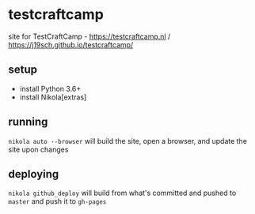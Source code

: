 # testcraftcamp
site for TestCraftCamp - https://testcraftcamp.nl / https://j19sch.github.io/testcraftcamp/

## setup
- install Python 3.6+
- install Nikola[extras]

## running
`nikola auto --browser` will build the site, open a browser, and update the site upon changes

## deploying
`nikola github_deploy` will build from what's committed and pushed to `master` and push it to `gh-pages`
